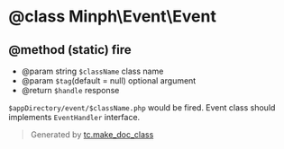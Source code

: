 # @class Minph\Event\Event

## @method (static) fire
* @param string `$className` class name
* @param `$tag`(default = null) optional argument
* @return `$handle` response

 `$appDirectory/event/$className.php` would be fired.
 Event class should implements `EventHandler` interface.




>Generated by [tc.make_doc_class](https://github.com/ISSKJ/toolc-dist/)
